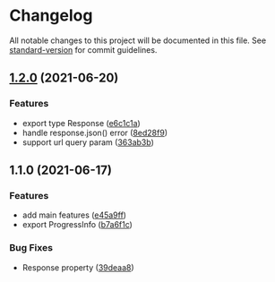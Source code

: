 # Changelog

All notable changes to this project will be documented in this file. See [standard-version](https://github.com/conventional-changelog/standard-version) for commit guidelines.

## [1.2.0](https://github.com/islizeqiang/electron-request/compare/v1.1.0...v1.2.0) (2021-06-20)

### Features

- export type Response ([e6c1c1a](https://github.com/islizeqiang/electron-request/commit/e6c1c1aa40dc93eefd882cdeb563f0746d8ee1ac))
- handle response.json() error ([8ed28f9](https://github.com/islizeqiang/electron-request/commit/8ed28f90b90dc1943002231660ab31a91fdf16f3))
- support url query param ([363ab3b](https://github.com/islizeqiang/electron-request/commit/363ab3b7a0817a796576afee8403cf1d8fd13c8d))

## 1.1.0 (2021-06-17)

### Features

- add main features ([e45a9ff](https://github.com/islizeqiang/electron-request/commit/e45a9ff70288cec9022d9e90580c7fe696391442))
- export ProgressInfo ([b7a6f1c](https://github.com/islizeqiang/electron-request/commit/b7a6f1c44151ebe3dd75662ac67c32a421bb50b6))

### Bug Fixes

- Response property ([39deaa8](https://github.com/islizeqiang/electron-request/commit/39deaa8b3b2f04c0915f52d660bc7ac84bee1382))
